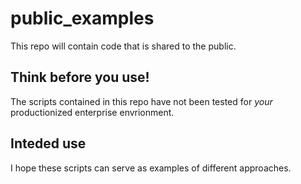 # public_examples
 
This repo will contain code that is shared to the public.


## Think before you use!

The scripts contained in this repo have not been tested for _your_ productionized enterprise envrionment.


## Inteded use

I hope these scripts can serve as examples of different approaches.
